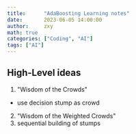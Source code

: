 ```yaml
---
title:      "AdaBoosting Learning notes"
date:       2023-06-05 14:00:00
author:     zxy
math: true
categories: ["Coding", "AI"]
tags: ["AI"]
---
```


## High-Level ideas

1. "Wisdom of the Crowds"
- use decision stump as crowd
2. "Wisdom of the Weighted Crowds"
3. sequential building of stumps
